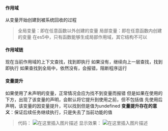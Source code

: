 

#### []()作用域

从变量开始创建到被系统回收的过程

>全局变量：即在任意函数以外创建的变量
>局部变量：即在任意函数内创建的变量
>在es5中，只有函数能够生成局部作用域，其它结构不可以

#### []()作用域链

现在当前作用域的上下文查找，找到即执行
如果没有，继续向上一层查找，找到即执行
如果查找到全局中，依然没有，会报错，阻断程序运行

#### []()变量提升

如果使用了未声明的变量，正常情况会应为找不到变量而报错
但是如果在使用的下方，出现了该变量的声明，会默认将它提升到使用之前，但不包括值
先使用后声明，该变量的因变量提升，可以找到但是值为undefined
**变量提升存在的意义**：保证后续任务继续执行，只是失去了当前功能的值

>代码：
>![在这里插入图片描述](https://img-blog.csdnimg.cn/20200131105903913.png)
>显示效果：
>![在这里插入图片描述](https://img-blog.csdnimg.cn/20200131105913280.png)
